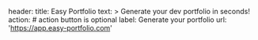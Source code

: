 header:
  title: Easy Portfolio
  text: >
    Generate your dev portfolio in seconds!
  action: # action button is optional
    label: Generate your portfolio
    url: 'https://app.easy-portfolio.com'
